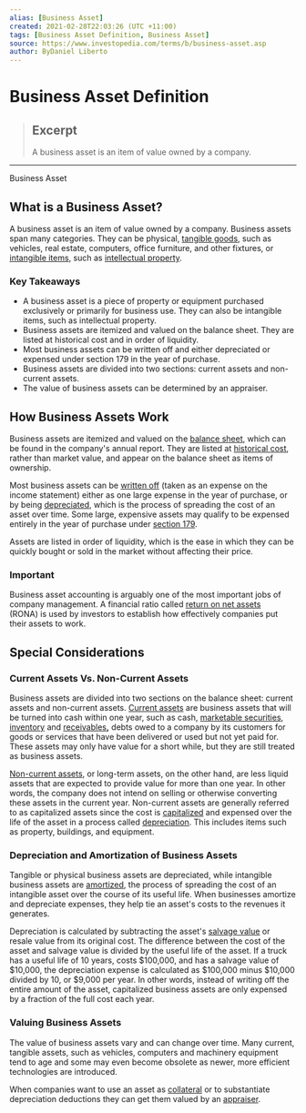 ```yaml
---
alias: [Business Asset]
created: 2021-02-28T22:03:26 (UTC +11:00)
tags: [Business Asset Definition, Business Asset]
source: https://www.investopedia.com/terms/b/business-asset.asp
author: ByDaniel Liberto
---
```


# Business Asset Definition

> ## Excerpt
> A business asset is an item of value owned by a company.

---

Business Asset
## What is a Business Asset?

A business asset is an item of value owned by a company. Business assets span many categories. They can be physical, [tangible goods](https://www.investopedia.com/terms/t/tangibleasset.asp), such as vehicles, real estate, computers, office furniture, and other fixtures, or [intangible items](https://www.investopedia.com/terms/i/intangibleasset.asp), such as [intellectual property](https://www.investopedia.com/terms/i/intellectualproperty.asp).

### Key Takeaways

-   A business asset is a piece of property or equipment purchased exclusively or primarily for business use. They can also be intangible items, such as intellectual property.
-   Business assets are itemized and valued on the balance sheet. They are listed at historical cost and in order of liquidity.
-   Most business assets can be written off and either depreciated or expensed under section 179 in the year of purchase.
-   Business assets are divided into two sections: current assets and non-current assets.
-   The value of business assets can be determined by an appraiser.

## How Business Assets Work

Business assets are itemized and valued on the [balance sheet](https://www.investopedia.com/terms/b/balancesheet.asp), which can be found in the company's annual report. They are listed at [historical cost](https://www.investopedia.com/terms/h/historical-cost.asp), rather than market value, and appear on the balance sheet as items of ownership.

Most business assets can be [written off](https://www.investopedia.com/terms/w/write-off.asp) (taken as an expense on the income statement) either as one large expense in the year of purchase, or by being [depreciated](https://www.investopedia.com/terms/d/depreciation.asp), which is the process of spreading the cost of an asset over time. Some large, expensive assets may qualify to be expensed entirely in the year of purchase under [section 179](https://www.investopedia.com/terms/s/section-179.asp).

Assets are listed in order of liquidity, which is the ease in which they can be quickly bought or sold in the market without affecting their price.

### Important

Business asset accounting is arguably one of the most important jobs of company management. A financial ratio called [return on net assets](https://www.investopedia.com/terms/r/rona.asp) (RONA) is used by investors to establish how effectively companies put their assets to work.

## Special Considerations

### Current Assets Vs. Non-Current Assets

Business assets are divided into two sections on the balance sheet: current assets and non-current assets. [Current assets](https://www.investopedia.com/terms/c/currentassets.asp) are business assets that will be turned into cash within one year, such as cash, [marketable securities](https://www.investopedia.com/terms/m/marketablesecurities.asp), [inventory](https://www.investopedia.com/terms/i/inventory.asp) and [receivables](https://www.investopedia.com/terms/r/receivables.asp)**,** debts owed to a company by its customers for goods or services that have been delivered or used but not yet paid for. These assets may only have value for a short while, but they are still treated as business assets.

[Non-current assets](https://www.investopedia.com/terms/n/noncurrent-assets.asp), or long-term assets, on the other hand, are less liquid assets that are expected to provide value for more than one year. In other words, the company does not intend on selling or otherwise converting these assets in the current year. Non-current assets are generally referred to as capitalized assets since the cost is [capitalized](https://www.investopedia.com/terms/c/capitalization.asp) and expensed over the life of the asset in a process called [depreciation](https://www.investopedia.com/ask/answers/051215/how-do-you-determine-tangible-assets-useful-life.asp). This includes items such as property, buildings, and equipment.

### Depreciation and Amortization of Business Assets

Tangible or physical business assets are depreciated, while intangible business assets are [amortized](https://www.investopedia.com/terms/a/amortization.asp), the process of spreading the cost of an intangible asset over the course of its useful life. When businesses amortize and depreciate expenses, they help tie an asset's costs to the revenues it generates. 

Depreciation is calculated by subtracting the asset's [salvage value](https://www.investopedia.com/terms/s/salvagevalue.asp) or resale value from its original cost. The difference between the cost of the asset and salvage value is divided by the useful life of the asset. If a truck has a useful life of 10 years, costs $100,000, and has a salvage value of $10,000, the depreciation expense is calculated as $100,000 minus $10,000 divided by 10, or $9,000 per year. In other words, instead of writing off the entire amount of the asset, capitalized business assets are only expensed by a fraction of the full cost each year.

### Valuing Business Assets

The value of business assets vary and can change over time. Many current, tangible assets, such as vehicles, computers and machinery equipment tend to age and some may even become obsolete as newer, more efficient technologies are introduced.

When companies want to use an asset as [collateral](https://www.investopedia.com/terms/c/collateral.asp) or to substantiate depreciation deductions they can get them valued by an [appraiser](https://www.investopedia.com/terms/a/appraiser.asp).
